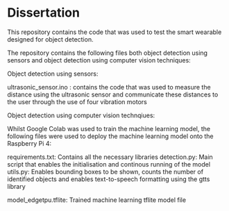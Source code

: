 # Dissertation
This repository contains the code that was used to test the smart wearable designed for object detection.

The repository contains the following files both object detection using sensors and object detection using computer vision techniques:

Object detection using sensors:

ultrasonic_sensor.ino : contains the code that was used to measure the distance using the ultrasonic sensor and communicate these distances to the user through the use of four vibration motors

Object detection using computer vision technqiues:

Whilst Google Colab was used to train the machine learning model, the following files were used to deploy the machine learning model onto the Raspberry Pi 4:

requirements.txt: Contains all the necessary libraries
detection.py: Main script that enables the initialisation and continous running of the model
utils.py: Enables bounding boxes to be shown, counts the number of identified objects and enables text-to-speech formatting using the gtts library

model_edgetpu.tflite: Trained machine learning tflite model file
